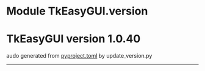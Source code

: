 # Module TkEasyGUI.version

# TkEasyGUI version 1.0.40

audo generated from [pyproject.toml](https://github.com/kujirahand/tkeasygui-python/blob/main/pyproject.toml) by update_version.py

---------------------------



